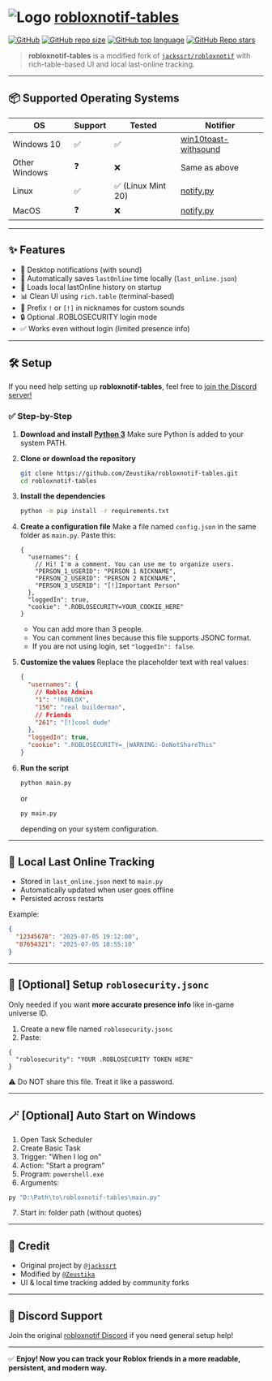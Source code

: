 # ![Logo](https://raw.githubusercontent.com/jackssrt/robloxnotif/master/icons/png/robloxnotif.png) [robloxnotif-tables](https://github.com/Zeustika/robloxnotif-tables)

[![GitHub](https://img.shields.io/github/license/Zeustika/robloxnotif-tables)](https://github.com/Zeustika/robloxnotif-tables/blob/main/LICENSE)
[![GitHub repo size](https://img.shields.io/github/repo-size/Zeustika/robloxnotif-tables)](https://github.com/Zeustika/robloxnotif-tables)
[![GitHub top language](https://img.shields.io/github/languages/top/Zeustika/robloxnotif-tables)](https://github.com/Zeustika/robloxnotif-tables)
[![GitHub Repo stars](https://img.shields.io/github/stars/Zeustika/robloxnotif-tables?style=social)](https://github.com/Zeustika/robloxnotif-tables/stargazers)

> **robloxnotif-tables** is a modified fork of [`jackssrt/robloxnotif`](https://github.com/jackssrt/robloxnotif) with rich-table-based UI and local last-online tracking.

---

## 📦 Supported Operating Systems

| OS            | Support | Tested             | Notifier                                                                                             |
|---------------|---------|--------------------|------------------------------------------------------------------------------------------------------|
| Windows 10    | ✅      | ✅                 | [win10toast-withsound](https://github.com/Tazmondo/Windows-10-Toast-Notifications-with-sound-option) |
| Other Windows | ❓      | ❌                 | Same as above                                                                                        |
| Linux         | ✅      | ✅ (Linux Mint 20) | [notify.py](https://pypi.org/project/notify-py/)                                                     |
| MacOS         | ❓      | ❌                 | [notify.py](https://pypi.org/project/notify-py/)                                                     |

---

## ✨ Features

- 💬 Desktop notifications (with sound)
- 🧠 Automatically saves `lastOnline` time locally (`last_online.json`)
- 🔁 Loads local lastOnline history on startup
- 📊 Clean UI using `rich.table` (terminal-based)
- 🔔 Prefix `!` or `[!]` in nicknames for custom sounds
- 🔒 Optional .ROBLOSECURITY login mode
- ✅ Works even without login (limited presence info)

---


## 🛠️ Setup

If you need help setting up **robloxnotif-tables**, feel free to [join the Discord server!](https://discord.gg/6EzzURCEkB)

### ✅ Step-by-Step

1. **Download and install [Python 3](https://www.python.org/downloads/)**
   Make sure Python is added to your system PATH.

2. **Clone or download the repository**

   ```bash
   git clone https://github.com/Zeustika/robloxnotif-tables.git
   cd robloxnotif-tables
   ```

3. **Install the dependencies**

   ```bash
   python -m pip install -r requirements.txt
   ```

4. **Create a configuration file**
   Make a file named `config.json` in the same folder as `main.py`. Paste this:

   ```jsonc
   {
     "usernames": {
       // Hi! I'm a comment. You can use me to organize users.
       "PERSON_1_USERID": "PERSON 1 NICKNAME",
       "PERSON_2_USERID": "PERSON 2 NICKNAME",
       "PERSON_3_USERID": "[!]Important Person"
     },
     "loggedIn": true,
     "cookie": ".ROBLOSECURITY=YOUR_COOKIE_HERE"
   }
   ```

   * You can add more than 3 people.
   * You can comment lines because this file supports JSONC format.
   * If you are not using login, set `"loggedIn": false`.

5. **Customize the values**
   Replace the placeholder text with real values:

   ```json
   {
     "usernames": {
       // Roblox Admins
       "1": "!ROBLOX",
       "156": "real builderman",
       // Friends
       "261": "[!]cool dude"
     },
     "loggedIn": true,
     "cookie": ".ROBLOSECURITY=_|WARNING:-DoNotShareThis"
   }
   ```

6. **Run the script**

   ```bash
   python main.py
   ```

   or

   ```bash
   py main.py
   ```

   depending on your system configuration.

---


## 💾 Local Last Online Tracking

* Stored in `last_online.json` next to `main.py`
* Automatically updated when user goes offline
* Persisted across restarts

Example:

```json
{
  "12345678": "2025-07-05 19:12:00",
  "87654321": "2025-07-05 18:55:10"
}
```

---

## 🔐 \[Optional] Setup `roblosecurity.jsonc`

Only needed if you want **more accurate presence info** like in-game universe ID.

1. Create a new file named `roblosecurity.jsonc`
2. Paste:

```jsonc
{
  "roblosecurity": "YOUR .ROBLOSECURITY TOKEN HERE"
}
```

⚠️ Do NOT share this file. Treat it like a password.

---

## 🪄 \[Optional] Auto Start on Windows

1. Open Task Scheduler
2. Create Basic Task
3. Trigger: "When I log on"
4. Action: "Start a program"
5. Program: `powershell.exe`
6. Arguments:

```powershell
py "D:\Path\to\robloxnotif-tables\main.py"
```

7. Start in: folder path (without quotes)

---

## 🙌 Credit

* Original project by [`@jackssrt`](https://github.com/jackssrt/robloxnotif)
* Modified by [`@Zeustika`](https://github.com/Zeustika)
* UI & local time tracking added by community forks

---

## 🔗 Discord Support

Join the original [robloxnotif Discord](https://discord.gg/6EzzURCEkB) if you need general setup help!

---

✅ **Enjoy! Now you can track your Roblox friends in a more readable, persistent, and modern way.**
